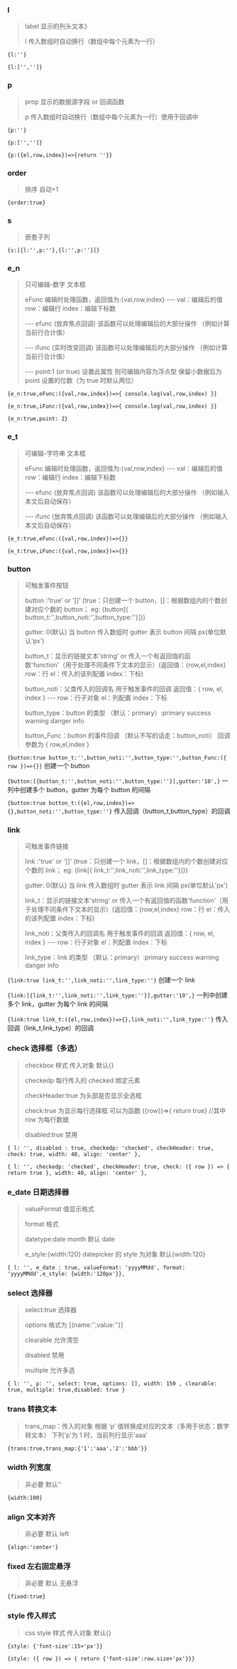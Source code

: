 ### l

> label 显示的列头文本》
>
> l 传入数组时自动换行（数组中每个元素为一行）

`{l:''}`

`{l:['','']}`

### p

> prop 显示的数据源字段 or 回调函数
>
> p 传入数组时自动换行（数组中每个元素为一行）使用于回调中

`{p:''}`

`{p:['','']}`

`{p:({el,row,index})=>{return ''}}`

### order

> 排序 自动+1

`{order:true}`

### s

> 嵌套子列

`{s:[{l:'',p:''},{l:'',p:''}]}`

### e_n

> 只可编辑-数字 文本框
>
> eFunc 编辑时处理函数，返回值为:{val,row,index} --- val：编辑后的值 row：编辑行 index：编辑下标数
>
> --- efunc (放弃焦点回调) 该函数可以处理编辑后的大部分操作 （例如计算当前行合计值）
>
> --- ifunc (实时改变回调) 该函数可以处理编辑后的大部分操作 （例如计算当前行合计值）
>
> --- point:1 (or true) 设置此属性 则可编辑内容为浮点型 保留小数据后为 point 设置的位数（为 true 时默认两位）

`{e_n:true,eFunc:({val,row,index})=>{ console.log(val,row,index) }}`

`{e_n:true,iFunc:({val,row,index})=>{ console.log(val,row,index) }}`

`{e_n:true,point: 2}`

### e_t

> 可编辑-字符串 文本框
>
> eFunc 编辑时处理函数，返回值为:{val,row,index} --- val：编辑后的值 row：编辑行 index：编辑下标数
>
> --- efunc (放弃焦点回调) 该函数可以处理编辑后的大部分操作 （例如输入本文后自动保存）
>
> --- ifunc (放弃焦点回调) 该函数可以处理编辑后的大部分操作 （例如输入本文后自动保存）

`{e_t:true,eFunc:({val,row,index})=>{}}`

`{e_t:true,iFunc:({val,row,index})=>{}}`

### button

> 可触发事件按钮
>
> button :'true' or '[]' (true：只创建一个 button，[]：根据数组内的个数创建对应个数的 button； eg: {button[{ button_t:'',button_noti:'',button_type:''}]})
>
> gutter: 0(默认) 当 button 传入数组时 gutter 表示 button 间隔 px(单位默认'px')
>
> button_t：显示的链接文本'string' or 传入一个有返回值的函数'function'（用于处理不同条件下文本的显示）(返回值：{row,el,index} row：行 el：传入的该列配置 index：下标)
>
> button_noti：父类传入的回调名 用于触发事件的回调 返回值：{ row, el, index } --- row：行子对象 el：列配置 index：下标
>
> button_type：button 的类型 （默认：primary）:primary success warning danger info
>
> button_Func：button 的事件回调 （默认不写的话走：button_noti） 回调参数为 { row,el,index }

`{button:true button_t:'',button_noti:'',button_type:'',button_Func:({ row })=>{}}` 创建一个 button

`{button:[{button_t:'',button_noti:'',button_type:''}],gutter:'10',}` 一列中创建多个 button，gutter 为每个 button 的间隔

`{button:true button_t:({el,row,index})=>{},button_noti:'',button_type:''}` 传入回调（button_t,button_type）的回调

### link

> 可触发事件链接
>
> link :'true' or '[]' (true：只创建一个 link，[]：根据数组内的个数创建对应个数的 link； eg: {link[{ link_t:'',link_noti:'',link_type:''}]})
>
> gutter: 0(默认) 当 link 传入数组时 gutter 表示 link 间隔 px(单位默认'px')
>
> link_t：显示的链接文本'string' or 传入一个有返回值的函数'function'（用于处理不同条件下文本的显示）(返回值：{row,el,index} row：行 el：传入的该列配置 index：下标)
>
> link_noti：父类传入的回调名 用于触发事件的回调 返回值：{ row, el, index } --- row：行子对象 el：列配置 index：下标
>
> link_type：link 的类型 （默认：primary）:primary success warning danger info

`{link:true link_t:'',link_noti:'',link_type:''}` 创建一个 link

`{link:[{link_t:'',link_noti:'',link_type:''}],gutter:'10',}` 一列中创建多个 link，gutter 为每个 link 的间隔

`{link:true link_t:({el,row,index})=>{},link_noti:'',link_type:''}` 传入回调（link_t,link_type）的回调


### check 选择框（多选）

> checkbox 样式 传入对象 默认{}
>
> checkedp 每行传入的 checked 绑定元素
>
> checkHeader:true 为头部是否显示全选框
>
> check:true 为显示每行选择框 可以为函数 ({row})=>{ return true} //其中 row 为每行数据
>
> disabled:true 禁用

`{ l: '', disabled : true, checkedp: 'checked', checkHeader: true, check: true, width: 40, align: 'center' },`

`{ l: '', checkedp: 'checked', checkHeader: true, check: ({ row }) => { return true }, width: 40, align: 'center' },`

### e_date 日期选择器

> valueFormat 值显示格式
>
> format 格式
>
> datetype:date month 默认 date
>
> e_style:{width:120} datepicker 的 style 为对象 默认{width:120}

`{ l: '', e_date : true, valueFormat: 'yyyyMMdd', format: 'yyyyMMdd',e_style: {width:'120px'}},`

### select 选择器

> select:true 选择器
>
> options 格式为 [{name:'',value:''}]
>
> clearable 允许清空
>
> disabled 禁用
>
> multiple 允许多选

`{ l: '', p: '', select: true, options: [], width: 150 , clearable: true, multiple: true,disabled: true }`


### trans 转换文本

> trans_map：传入的对象 根据 ‘p’ 值转换成对应的文本（多用于状态：数字转文本） 下列'p'为 1 时，当前列行显示'aaa'

`{trans:true,trans_map:{'1':'aaa','2':'bbb'}}`

### width 列宽度

> 非必要 默认''

`{width:100}`

### align 文本对齐

> 非必要 默认 left

`{align:'center'}`

### fixed 左右固定悬浮

> 非必要 默认 无悬浮

`{fixed:true}`

### style 传入样式

> css style 样式 传入对象 默认{}

`{style: {'font-size':15+'px'}}`

`{style: ({ row }) => { return {'font-size':row.size+'px'}}}`

